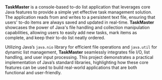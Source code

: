 **TaskMaster** is a console-based to-do list application that leverages core Java features to provide a simple yet effective task management solution. The application reads from and writes to a persistent text file, ensuring that users' to-do items are always saved and updated in real-time. **TaskMaster** showcases the power of Java's file handling and collection manipulation capabilities, allowing users to easily add new tasks, mark items as complete, and keep their to-do list neatly ordered.

Utilizing Java’s `java.nio` library for efficient file operations and `java.util` for dynamic list management, **TaskMaster** seamlessly integrates file I/O, list handling, and user input processing. This project demonstrates a practical implementation of Java’s standard libraries, highlighting how these core features can be used to build real-world applications that are both functional and user-friendly.
